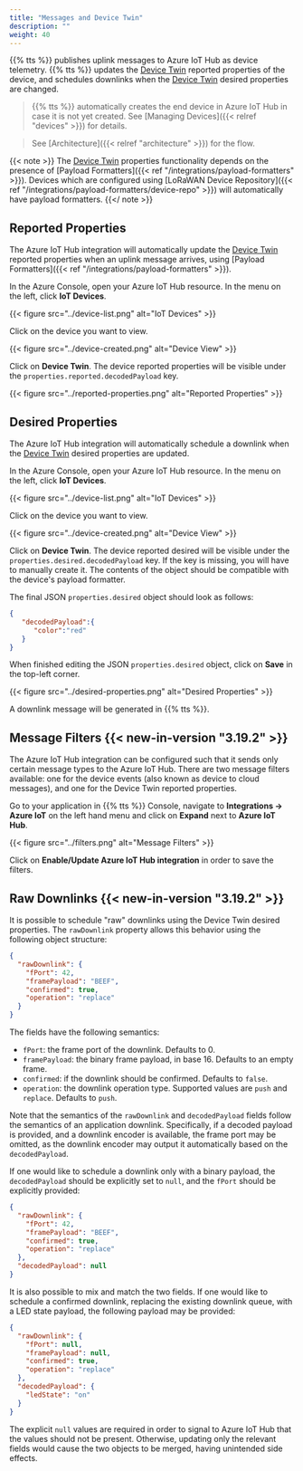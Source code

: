 ```yaml
---
title: "Messages and Device Twin"
description: ""
weight: 40
---
```


{{% tts %}} publishes uplink messages to Azure IoT Hub as device telemetry. {{% tts %}} updates the [Device Twin](https://docs.microsoft.com/en-us/azure/iot-hub/iot-hub-devguide-device-twins) reported properties of the device, and schedules downlinks when the [Device Twin](https://docs.microsoft.com/en-us/azure/iot-hub/iot-hub-devguide-device-twins) desired properties are changed.

<!--more-->

> {{% tts %}} automatically creates the end device in Azure IoT Hub in case it is not yet created. See [Managing Devices]({{< relref "devices" >}}) for details.

> See [Architecture]({{< relref "architecture" >}}) for the flow.

{{< note >}} The [Device Twin](https://docs.microsoft.com/en-us/azure/iot-hub/iot-hub-devguide-device-twins) properties functionality depends on the presence of [Payload Formatters]({{< ref "/integrations/payload-formatters" >}}). Devices which are configured using [LoRaWAN Device Repository]({{< ref "/integrations/payload-formatters/device-repo" >}}) will automatically have payload formatters. {{</ note >}}

## Reported Properties

The Azure IoT Hub integration will automatically update the [Device Twin](https://docs.microsoft.com/en-us/azure/iot-hub/iot-hub-devguide-device-twins) reported properties when an uplink message arrives, using [Payload Formatters]({{< ref "/integrations/payload-formatters" >}}).

In the Azure Console, open your Azure IoT Hub resource. In the menu on the left, click **IoT Devices**.

{{< figure src="../device-list.png" alt="IoT Devices" >}}

Click on the device you want to view.

{{< figure src="../device-created.png" alt="Device View" >}}

Click on **Device Twin**. The device reported properties will be visible under the `properties.reported.decodedPayload` key.

{{< figure src="../reported-properties.png" alt="Reported Properties" >}}

## Desired Properties

The Azure IoT Hub integration will automatically schedule a downlink when the [Device Twin](https://docs.microsoft.com/en-us/azure/iot-hub/iot-hub-devguide-device-twins) desired properties are updated.

In the Azure Console, open your Azure IoT Hub resource. In the menu on the left, click **IoT Devices**.

{{< figure src="../device-list.png" alt="IoT Devices" >}}

Click on the device you want to view.

{{< figure src="../device-created.png" alt="Device View" >}}

Click on **Device Twin**. The device reported desired will be visible under the `properties.desired.decodedPayload` key. If the key is missing, you will have to manually create it. The contents of the object should be compatible with the device's payload formatter.

The final JSON `properties.desired` object should look as follows:

```json
{
   "decodedPayload":{
      "color":"red"
   }
}
```

When finished editing the JSON `properties.desired` object, click on **Save** in the top-left corner.

{{< figure src="../desired-properties.png" alt="Desired Properties" >}}

A downlink message will be generated in {{% tts %}}.

## Message Filters {{< new-in-version "3.19.2" >}}

The Azure IoT Hub integration can be configured such that it sends only certain message types to the Azure IoT Hub. There are two message filters available: one for the device events (also known as device to cloud messages), and one for the Device Twin reported properties.

Go to your application in {{% tts %}} Console, navigate to **Integrations &#8594; Azure IoT** on the left hand menu and click on **Expand** next to **Azure IoT Hub**.


{{< figure src="../filters.png" alt="Message Filters" >}}

Click on **Enable/Update Azure IoT Hub integration** in order to save the filters.

## Raw Downlinks {{< new-in-version "3.19.2" >}}

It is possible to schedule "raw" downlinks using the Device Twin desired properties. The `rawDownlink` property allows this behavior using the following object structure:

```json
{
  "rawDownlink": {
    "fPort": 42,
    "framePayload": "BEEF",
    "confirmed": true,
    "operation": "replace"
  }
}
```

The fields have the following semantics:

- `fPort`: the frame port of the downlink. Defaults to 0.
- `framePayload`: the binary frame payload, in base 16. Defaults to an empty frame.
- `confirmed`: if the downlink should be confirmed. Defaults to `false`.
- `operation`: the downlink operation type. Supported values are `push` and `replace`. Defaults to `push`.

Note that the semantics of the `rawDownlink` and `decodedPayload` fields follow the semantics of an application downlink. Specifically, if a decoded payload is provided, and a downlink encoder is available, the frame port may be omitted, as the downlink encoder may output it automatically based on the `decodedPayload`.


If one would like to schedule a downlink only with a binary payload, the `decodedPayload` should be explicitly set to `null`, and the `fPort` should be explicitly provided:


```json
{
  "rawDownlink": {
    "fPort": 42,
    "framePayload": "BEEF",
    "confirmed": true,
    "operation": "replace"
  },
  "decodedPayload": null
}
```

It is also possible to mix and match the two fields. If one would like to schedule a confirmed downlink, replacing the existing downlink queue, with a LED state payload, the following payload may be provided:

```json
{
  "rawDownlink": {
    "fPort": null,
    "framePayload": null,
    "confirmed": true,
    "operation": "replace"
  },
  "decodedPayload": {
    "ledState": "on"
  }
}
```

The explicit `null` values are required in order to signal to Azure IoT Hub that the values should not be present. Otherwise, updating only the relevant fields would cause the two objects to be merged, having unintended side effects.
